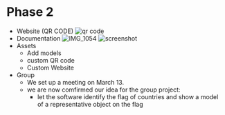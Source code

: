 # Phase 2
- Website (QR CODE)
![qr code](https://user-images.githubusercontent.com/90418797/158090509-834a5af9-d685-4a73-a4f2-4cd0145224ce.png)
- Documentation 
![IMG_1054](https://user-images.githubusercontent.com/90418797/158090595-aeaf5f02-fc1c-4c9b-811d-956723d495fa.PNG)
![screenshot](https://user-images.githubusercontent.com/90418797/158090599-59436340-4a5c-471c-b409-8cd0267efbd8.PNG)
- Assets
  - Add models
  - custom QR code
  - Custom Website
- Group 
  - We set up a meeting on March 13. 
  - we are now comfirmed our idea for the group project:
    - let the software identify the flag of countries and show a model of a representative object on the flag
    
